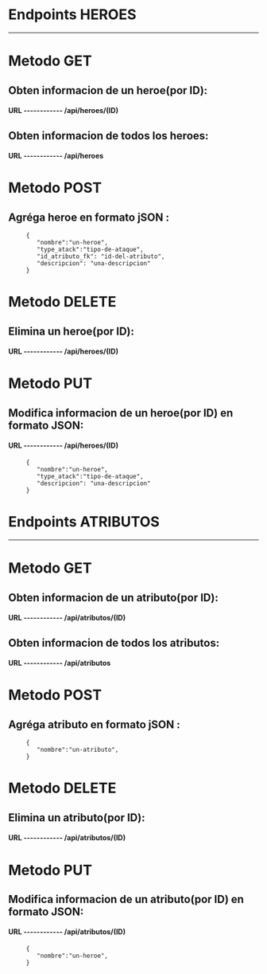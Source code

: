 # Endpoints HEROES
____________________________________
# Metodo GET
## Obten informacion de un heroe(por ID):
#### URL ------------ /api/heroes/(ID)
## Obten informacion de todos los heroes: 
#### URL ------------ /api/heroes
# Metodo POST
## Agréga heroe en formato jSON :
         { 
            "nombre":"un-heroe",
            "type_atack":"tipo-de-ataque",
            "id_atributo_fk": "id-del-atributo",
            "descripcion": "una-descripcion"
         }
# Metodo DELETE
## Elimina un heroe(por ID):
#### URL ------------ /api/heroes/(ID)
# Metodo PUT
## Modifica informacion de un heroe(por ID) en formato JSON:
#### URL ------------ /api/heroes/(ID)

         { 
            "nombre":"un-heroe",
            "type_atack":"tipo-de-ataque",
            "descripcion": "una-descripcion"
         }
# Endpoints ATRIBUTOS
____________________________________
# Metodo GET
## Obten informacion de un atributo(por ID):
#### URL ------------ /api/atributos/(ID)
## Obten informacion de todos los atributos: 
#### URL ------------ /api/atributos
# Metodo POST
## Agréga atributo en formato jSON :
         { 
            "nombre":"un-atributo",
         }
# Metodo DELETE
## Elimina un atributo(por ID):
#### URL ------------ /api/atributos/(ID)
# Metodo PUT
## Modifica informacion de un atributo(por ID) en formato JSON:
#### URL ------------ /api/atributos/(ID)

         { 
            "nombre":"un-heroe",
         }
         
